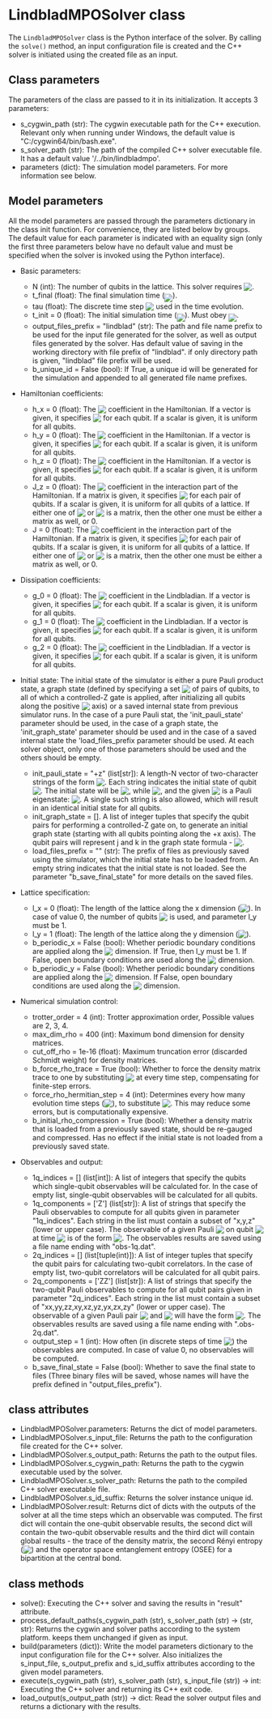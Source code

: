 # LindbladMPOSolver class

The `LindbladMPOSolver` class is the Python interface of the solver. By calling the `solve()` method, an input configuration file is created and the C++ solver is initiated using the created file as an input.

## Class parameters

The parameters of the class are passed to it in its initialization. It accepts 3 parameters:

* s_cygwin_path (str): The cygwin executable path for the C++ execution. Relevant only when running under Windows, the default value is "C:/cygwin64/bin/bash.exe".
* s_solver_path (str): The path of the compiled C++ solver executable file. It has a default value '/../bin/lindbladmpo'.
* parameters (dict): The simulation model parameters. For more information see below.

## Model parameters

All the model parameters are passed through the parameters dictionary in the class init function. For convenience, they are listed below by groups. The default value for each parameter is indicated with an equality sign (only the first three parameters below have no default value and must be specified when the solver is invoked using the Python interface).

* Basic parameters:
    * N (int): The number of qubits in the lattice. This solver requires <img src="https://render.githubusercontent.com/render/math?math=N >2" style="vertical-align:bottom">.
    * t_final (float): The final simulation time (<img src="https://render.githubusercontent.com/render/math?math=t_f" align=middle>).
    * tau (float): The discrete time step <img src="https://render.githubusercontent.com/render/math?math=\tau" style="vertical-align:bottom"> used in the time evolution.
    * t_init = 0 (float): The initial simulation time (<img src="https://render.githubusercontent.com/render/math?math=t_0" style="vertical-align:bottom">). Must obey <img src="https://render.githubusercontent.com/render/math?math=t_0 \le t_f" align=middle>.
    * output_files_prefix = "lindblad" (str): The path and file name prefix to be used for the input file generated for the solver, as well as output files generated by the solver. Has default value of saving in the working directory with file prefix of "lindblad". if only directory path is given, "lindblad" file prefix will be used.
    * b_unique_id = False (bool): If True, a unique id will be generated for the simulation and appended to all generated file name prefixes.
* Hamiltonian coefficients:
    * h_x = 0 (float): The <img src="https://render.githubusercontent.com/render/math?math=h_{x,i}" style="vertical-align:bottom"> coefficient in the Hamiltonian. If a vector is given, it specifies <img src="https://render.githubusercontent.com/render/math?math=h_{x,i}" style="vertical-align:bottom"> for each qubit. If a scalar is given, it is uniform for all qubits.
    * h_y = 0 (float): The <img src="https://render.githubusercontent.com/render/math?math=h_{y,i}" style="vertical-align:bottom"> coefficient in the Hamiltonian. If a vector is given, it specifies <img src="https://render.githubusercontent.com/render/math?math=h_{y,i}" style="vertical-align:bottom"> for each qubit. If a scalar is given, it is uniform for all qubits.
    * h_z = 0 (float): The <img src="https://render.githubusercontent.com/render/math?math=h_{z,i}" style="vertical-align:bottom"> coefficient in the Hamiltonian. If a vector is given, it specifies <img src="https://render.githubusercontent.com/render/math?math=h_{z,i}" style="vertical-align:bottom"> for each qubit. If a scalar is given, it is uniform for all qubits.
    * J_z = 0 (float): The <img src="https://render.githubusercontent.com/render/math?math=J^z_{ij}" style="vertical-align:bottom"> coefficient in the interaction part of the Hamiltonian. If a matrix is given, it specifies <img src="https://render.githubusercontent.com/render/math?math=J^z_{ij}" style="vertical-align:bottom"> for each pair of qubits. If a scalar is given, it is uniform for all qubits of a lattice. If either one of <img src="https://render.githubusercontent.com/render/math?math=J" style="vertical-align:bottom"> or <img src="https://render.githubusercontent.com/render/math?math=J_z" style="vertical-align:bottom"> is a matrix, then the other one must be either a matrix as well, or 0.
    * J = 0 (float): The <img src="https://render.githubusercontent.com/render/math?math=J_{ij}" style="vertical-align:bottom"> coefficient in the interaction part of the Hamiltonian. If a matrix is given, it specifies <img src="https://render.githubusercontent.com/render/math?math=J_{ij}" style="vertical-align:bottom"> for each pair of qubits. If a scalar is given, it is uniform for all qubits of a lattice. If either one of <img src="https://render.githubusercontent.com/render/math?math=J" style="vertical-align:bottom"> or <img src="https://render.githubusercontent.com/render/math?math=J_z" style="vertical-align:bottom"> is a matrix, then the other one must be either a matrix as well, or 0.
* Dissipation coefficients:
    * g_0 = 0 (float): The <img src="https://render.githubusercontent.com/render/math?math=g_{0,i}" style="vertical-align:bottom"> coefficient in the Lindbladian. If a vector is given, it specifies <img src="https://render.githubusercontent.com/render/math?math=g_{0,i}" style="vertical-align:bottom"> for each qubit. If a scalar is given, it is uniform for all qubits.
    * g_1 = 0 (float): The <img src="https://render.githubusercontent.com/render/math?math=g_{1,i}" style="vertical-align:bottom"> coefficient in the Lindbladian. If a vector is given, it specifies <img src="https://render.githubusercontent.com/render/math?math=g_{1,i}" style="vertical-align:bottom"> for each qubit. If a scalar is given, it is uniform for all qubits.
    * g_2 = 0 (float): The <img src="https://render.githubusercontent.com/render/math?math=g_{2,i}" style="vertical-align:bottom"> coefficient in the Lindbladian. If a vector is given, it specifies <img src="https://render.githubusercontent.com/render/math?math=g_{2,i}" style="vertical-align:bottom"> for each qubit. If a scalar is given, it is uniform for all qubits.
* Initial state:
    The initial state of the simulator is either a pure Pauli product state, a graph state (defined by specifying a set <img src="https://render.githubusercontent.com/render/math?math=V" style="vertical-align:bottom"> of pairs of qubits, to all of which a controlled-Z gate is applied, after initializing all qubits along the positive <img src="https://render.githubusercontent.com/render/math?math=x" style="vertical-align:bottom"> axis) or a saved internal state from previous simulator runs.
    In the case of a pure Pauli stat, the 'init_pauli_state' parameter should be used, in the case of a graph state, the 'init_graph_state' parameter should be used and in the case of a saved internal state the 'load_files_prefix parameter should be used. At each solver object, only one of those parameters should be used and the others should be empty.

    * init_pauli_state = "+z" (list[str]): A length-N vector of two-character strings of the form <img src="https://render.githubusercontent.com/render/math?math=\pm a" style="vertical-align:bottom">. Each string indicates the initial state of qubit <img src="https://render.githubusercontent.com/render/math?math=i" style="vertical-align:bottom">. The initial state will be <img src="https://render.githubusercontent.com/render/math?math=\rho(t_0) = \left|\psi_0\rangle\langle \psi_0\right|" style="vertical-align:bottom">, while <img src="https://render.githubusercontent.com/render/math?math=\left|\psi_0\rangle = \prod_i \right|\pm a_i\rangle" style="vertical-align:bottom">, and the given <img src="https://render.githubusercontent.com/render/math?math=\pm a" style="vertical-align:bottom"> is a Pauli eigenstate: <img src="https://render.githubusercontent.com/render/math?math=\sigma_i^a\left|\pm a_i\rangle = \pm \right|\pm a_i\rangle" style="vertical-align:bottom">. A single such string is also allowed, which will result in an identical initial state for all qubits.
    * init_graph_state = []. A list of integer tuples that specify the qubit pairs for performing a controlled-Z gate on, to generate an initial graph state (starting with all qubits pointing along the +x axis). The qubit pairs will represent j and k in the graph state formula - <img src="https://render.githubusercontent.com/render/math?math=\left|\psi_0\rangle=%20\prod_{(j,k)\in%20V}{CZ}[j,k]%20\prod_i%20\right|%2b%20x_i\rangle" style="vertical-align:bottom">.
    * load_files_prefix = "" (str): The prefix of files as previously saved using the simulator, which the initial state has to be loaded from. An empty string indicates that the initial state is not loaded. See the parameter "b_save_final_state" for more details on the saved files.
* Lattice specification:
    * l_x = 0 (float): The length of the lattice along the x dimension (<img src="https://render.githubusercontent.com/render/math?math=l_x" style="vertical-align:bottom">). In case of value 0, the number of qubits <img src="https://render.githubusercontent.com/render/math?math=N" style="vertical-align:bottom"> is used, and parameter l_y must be 1.
    * l_y = 1 (float): The length of the lattice along the y dimension (<img src="https://render.githubusercontent.com/render/math?math=l_y" style="vertical-align:bottom">).
    * b_periodic_x = False (bool): Whether periodic boundary conditions are applied along the <img src="https://render.githubusercontent.com/render/math?math=x" style="vertical-align:bottom"> dimension. If True, then l_y must be 1. If False, open boundary conditions are used along the <img src="https://render.githubusercontent.com/render/math?math=x" style="vertical-align:bottom"> dimension.
    * b_periodic_y = False (bool): Whether periodic boundary conditions are applied along the <img src="https://render.githubusercontent.com/render/math?math=y" style="vertical-align:bottom"> dimension. If False, open boundary conditions are used along the <img src="https://render.githubusercontent.com/render/math?math=y" style="vertical-align:bottom"> dimension.
* Numerical simulation control:
    * trotter_order = 4 (int): Trotter approximation order, Possible values are 2, 3, 4.
    * max_dim_rho = 400 (int): Maximum bond dimension for density matrices.
    * cut_off_rho = 1e-16 (float): Maximum truncation error (discarded Schmidt weight) for density matrices.
    * b_force_rho_trace = True (bool): Whether to force the density matrix trace to one by substituting <img src="https://render.githubusercontent.com/render/math?math=\rho \to\rho/ {\rm tr}\{\rho\}" style="vertical-align:bottom"> at every time step, compensating for finite-step errors.
    * force_rho_hermitian_step = 4 (int): Determines every how many evolution time steps (<img src="https://render.githubusercontent.com/render/math?math=\tau" style="vertical-align:bottom">), to substitute <img src="https://render.githubusercontent.com/render/math?math=\rho \to (\rho %2b \rho^\dagger)/2" style="vertical-align:bottom">. This may reduce some errors, but is computationally expensive.
    * b_initial_rho_compression = True (bool): Whether a density matrix that is loaded from a previously saved state, should be re-gauged and compressed. Has no effect if the initial state is not loaded from a previously saved state.
* Observables and output:
    * 1q_indices = [] (list[int]): A list of integers that specify the qubits which single-qubit observables will be calculated for. In the case of empty list, single-qubit observables will be calculated for all qubits.
    * 1q_components = ['Z'] (list[str]): A list of strings that specify the Pauli observables to compute for all qubits given in parameter "1q_indices". Each string in the list must contain a subset of "x,y,z" (lower or upper case). The observable of a given Pauli <img src="https://render.githubusercontent.com/render/math?math=\sigma^a" style="vertical-align:bottom"> on qubit <img src="https://render.githubusercontent.com/render/math?math=i" style="vertical-align:bottom"> at time <img src="https://render.githubusercontent.com/render/math?math=t_k" style="vertical-align:bottom"> is of the form <img src="https://render.githubusercontent.com/render/math?math=\langle\sigma_i^a(t_k)\rangle" style="vertical-align:bottom">. The observables results are saved using a file name ending with "obs-1q.dat".
    * 2q_indices = [] (list[tuple(int)]): A list of integer tuples that specify the qubit pairs for calculating two-qubit correlators. In the case of empty list, two-qubit correlators will  be calculated for all qubit pairs.
    * 2q_components = ['ZZ'] (list[str]): A list of strings that specify the two-qubit Pauli observables to compute for all qubit pairs given in parameter "2q_indices". Each string in the list must contain a subset of "xx,yy,zz,xy,xz,yz,yx,zx,zy" (lower or upper case). The observable of a given Pauli pair <img src="https://render.githubusercontent.com/render/math?math=\sigma^a" style="vertical-align:bottom"> and <img src="https://render.githubusercontent.com/render/math?math=\sigma^b" style="vertical-align:bottom"> will have the form <img src="https://render.githubusercontent.com/render/math?math=\left\langle \sigma_{i}^a(t_k) \sigma_{j}^b(t_k) \right\rangle" style="vertical-align:bottom">.  The observables results are saved using a file name ending with ".obs-2q.dat".
    * output_step = 1 (int): How often (in discrete steps of time <img src="https://render.githubusercontent.com/render/math?math=\tau" style="vertical-align:bottom">) the observables are computed. In case of value 0, no observables will be computed.
    * b_save_final_state = False (bool): Whether to save the final state to files (Three binary files will be saved, whose names will have the prefix defined in "output_files_prefix").

## class attributes

* LindbladMPOSolver.parameters: Returns the dict of model parameters.
* LindbladMPOSolver.s_input_file: Returns the path to the configuration file created for the C++ solver.
* LindbladMPOSolver.s_output_path: Returns the path to the output files.
* LindbladMPOSolver.s_cygwin_path: Returns the path to the cygwin executable used by the solver.
* LindbladMPOSolver.s_solver_path: Returns the path to the compiled C++ solver executable file.
* LindbladMPOSolver.s_id_suffix: Returns the solver instance unique id.
* LindbladMPOSolver.result: Returns dict of dicts with the outputs of the solver at all the time steps which an observable was computed. The first dict will contain the one-qubit observable results, the second dict will contain the two-qubit observable results and the third dict will contain global results - the trace of the density matrix, the second Rényi entropy (<img src="https://render.githubusercontent.com/render/math?math=-\ln{(\rm tr }\{\rho^2\})" style="vertical-align:bottom">) and the operator space entanglement entropy (OSEE) for a bipartition at the central bond.

## class methods

* solve(): Executing the C++ solver and saving the results in "result" attribute.
* process_default_paths(s_cygwin_path (str), s_solver_path (str) -> (str, str): Returns the cygwin and solver paths according to the system platform. keeps them unchanged if given as input.
* build(parameters (dict)): Write the model parameters dictionary to the input configuration file for the C++ solver. Also initializes the s_input_file, s_output_prefix and s_id_suffix attributes according to the given model parameters.
* execute(s_cygwin_path (str), s_solver_path (str), s_input_file (str)) -> int: Executing the C++ solver and returning its C++ exit code.
* load_output(s_output_path (str)) -> dict: Read the solver output files and returns a dictionary with the results.
